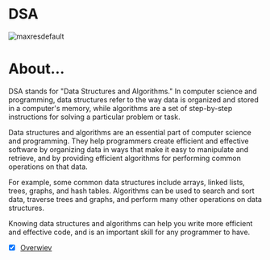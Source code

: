 # DSA

![maxresdefault](https://user-images.githubusercontent.com/70604119/236719179-35e83396-2c89-43d3-9ab7-8390ceb49ece.jpg)

<h1>About...</h1>
<p>
DSA stands for "Data Structures and Algorithms." In computer science and programming, data structures refer to the way data is organized and stored in a computer's memory, while algorithms are a set of step-by-step instructions for solving a particular problem or task.

Data structures and algorithms are an essential part of computer science and programming. They help programmers create efficient and effective software by organizing data in ways that make it easy to manipulate and retrieve, and by providing efficient algorithms for performing common operations on that data.

For example, some common data structures include arrays, linked lists, trees, graphs, and hash tables. Algorithms can be used to search and sort data, traverse trees and graphs, and perform many other operations on data structures.

Knowing data structures and algorithms can help you write more efficient and effective code, and is an important skill for any programmer to have.</p>

  - [x] [Overwiev](https://github.com/BekCodingAddict/DSA/blob/DSA-master/Expanations/Overview.md)